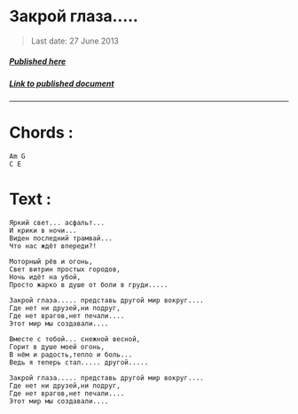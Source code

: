 # Закрой глаза.....

> Last date: 27 June 2013

##### [Published here](http://vk.com/zimnurov_mf)

##### [Link to published document](https://vk.com/zimnurov_mf?w=wall-52918906_57)

---

# Chords :

    Am G
    C E

# Text :

```
Яркий свет... асфальт...
И крики в ночи...
Виден последний трамвай...
Что нас ждёт впереди?!

Моторный рёв и огонь,
Свет витрин простых городов,
Ночь идёт на убой,
Просто жарко в душе от боли в груди.....

Закрой глаза..... представь другой мир вокруг....
Где нет ни друзей,ни подруг,
Где нет врагов,нет печали....
Этот мир мы создавали....

Вместе с тобой... снежной весной,
Горит в душе моей огонь,
В нём и радость,тепло и боль...
Ведь я теперь стал..... другой.....

Закрой глаза..... представь другой мир вокруг....
Где нет ни друзей,ни подруг,
Где нет врагов,нет печали....
Этот мир мы создавали....
```
